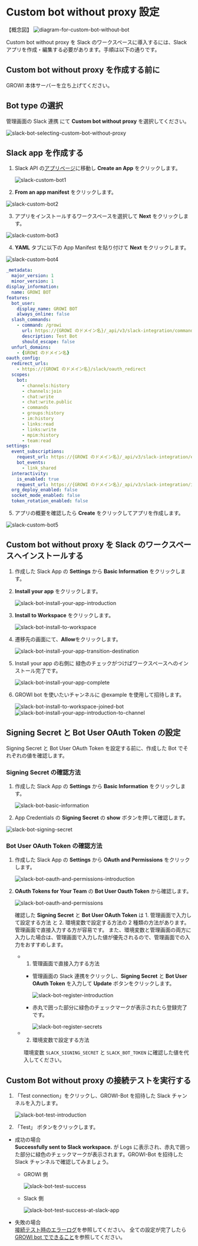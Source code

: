 # Custom bot without proxy 設定

【概念図】
<img :src="$withBase('/assets/images/slack-bot-outline-custom-without-proxy.png')" alt="diagram-for-custom-bot-without-bot">

Custom bot without proxy を Slack のワークスペースに導入するには、Slack アプリを作成・編集する必要があります。手順は以下の通りです。

## Custom bot without proxy を作成する前に

GROWI 本体サーバーを立ち上げてください。

## Bot type の選択

管理画面の Slack 連携 にて **Custom bot without proxy** を選択してください。

<img :src="$withBase('/assets/images/slack-bot-selecting-custom-bot-without-proxy.png')" alt="slack-bot-selecting-custom-bot-without-proxy">


## Slack app を作成する

1. Slack API の[アプリページ](https://api.slack.com/apps)に移動し **Create an App** をクリックします。

   <img :src="$withBase('/assets/images/slack-custom-bot1.png')" alt="slack-custom-bot1">

2. **From an app manifest** をクリックします。

  <img  :src="$withBase('/assets/images/slack-custom-bot2.png')" alt="slack-custom-bot2">

3. アプリをインストールするワークスペースを選択して **Next** をクリックします。

  <img  :src="$withBase('/assets/images/slack-custom-bot3.png')" alt="slack-custom-bot3">

4. **YAML** タブに以下の App Manifest を貼り付けて **Next** をクリックします。

  <img  :src="$withBase('/assets/images/slack-custom-bot4.png')" alt="slack-custom-bot4">

  ```yaml
  _metadata:
    major_version: 1
    minor_version: 1
  display_information:
    name: GROWI BOT
  features:
    bot_user:
      display_name: GROWI BOT
      always_online: false
    slash_commands:
      - command: /growi
        url: https://{GROWI のドメイン名}/_api/v3/slack-integration/commands
        description: Test Bot
        should_escape: false
    unfurl_domains:
      - {GROWI のドメイン名}
  oauth_config:
    redirect_urls:
      - https://{GROWI のドメイン名}/slack/oauth_redirect
    scopes:
      bot:
        - channels:history
        - channels:join
        - chat:write
        - chat:write.public
        - commands
        - groups:history
        - im:history
        - links:read
        - links:write
        - mpim:history
        - team:read
  settings:
    event_subscriptions:
      request_url: https://{GROWI のドメイン名}/_api/v3/slack-integration/events
      bot_events:
        - link_shared
    interactivity:
      is_enabled: true
      request_url: https://{GROWI のドメイン名}/_api/v3/slack-integration/interactions
    org_deploy_enabled: false
    socket_mode_enabled: false
    token_rotation_enabled: false
  ```

5. アプリの概要を確認したら **Create** をクリックしてアプリを作成します。

  <img  :src="$withBase('/assets/images/slack-custom-bot5.png')" alt="slack-custom-bot5">

## Custom bot without proxy を Slack のワークスペースへインストールする

1. 作成した Slack App の **Settings** から **Basic Information** をクリックします。
1. **Install your app** をクリックします。

    <img  :src="$withBase('/assets/images/slack-bot-install-your-app-introduction.png')" alt="slack-bot-install-your-app-introduction">
1. **Install to Workspace** をクリックします。

    <img  :src="$withBase('/assets/images/slack-bot-install-to-workspace.png')" alt="slack-bot-install-to-workspace">
1. 遷移先の画面にて、**Allow**をクリックします。

    <img  :src="$withBase('/assets/images/slack-bot-install-your-app-transition-destination.png')" alt="slack-bot-install-your-app-transition-destination">
1. Install your app の右側に 緑色のチェックがつけばワークスペースへのインストール完了です。

    <img  :src="$withBase('/assets/images/slack-bot-install-your-app-complete.png')" alt="slack-bot-install-your-app-complete">
1. GROWI bot を使いたいチャンネルに @example を使用して招待します。

    <img  :src="$withBase('/assets/images/slack-bot-install-to-workspace-joined-bot.png')" alt="slack-bot-install-to-workspace-joined-bot">
    <img :src="$withBase('/assets/images/slack-bot-install-your-app-introduction-to-channel.png')" alt="slack-bot-install-your-app-introduction-to-channel">

## Signing Secret と Bot User OAuth Token の設定

Signing Secret と Bot User OAuth Token を設定する前に、作成した Bot でそれぞれの値を確認します。

### Signing Secret の確認方法

1. 作成した Slack App の **Settings** から **Basic Information** をクリックします。

    <img  :src="$withBase('/assets/images/slack-bot-basic-information.png')" alt="slack-bot-basic-information">
1. App Credentials の **Signing Secret** の **show** ボタンを押して確認します。

  <img  :src="$withBase('/assets/images/slack-bot-signing-secret.png')" alt="slack-bot-signing-secret">

### Bot User OAuth Token の確認方法

1. 作成した Slack App の **Settings** から **OAuth and Permissions** をクリックします。

    <img  :src="$withBase('/assets/images/slack-bot-oauth-and-permissions-introduction.png')" alt="slack-bot-oauth-and-permissions-introduction">
1. **OAuth Tokens for Your Team** の **Bot User Oauth Token** から確認します。

    <img  :src="$withBase('/assets/images/slack-bot-oauth-and-permissions.png')" alt="slack-bot-oauth-and-permissions">

    確認した **Signing Secret** と **Bot User OAuth Token** は 1. 管理画面で入力して設定する方法 と 2. 環境変数で設定する方法の 2 種類の方法があります。管理画面で直接入力する方が容易です。
    また、環境変数と管理画面の両方に入力した場合は、管理画面で入力した値が優先されるので、管理画面での入力をおすすめします。
    - 1. 管理画面で直接入力する方法

      - 管理画面の Slack 連携をクリックし、**Signing Secret** と **Bot User OAuth Token** を入力して **Update** ボタンをクリックします。

          <img :src="$withBase('/assets/images/slack-bot-register-introduction.png')" alt="slack-bot-register-introduction">
      - 赤丸で囲った部分に緑色のチェックマークが表示されたら登録完了です。

          <img :src="$withBase('/assets/images/slack-bot-register-secrets.png')" alt="slack-bot-register-secrets">
    - 2. 環境変数で設定する方法

      環境変数 `SLACK_SIGNING_SECRET` と `SLACK_BOT_TOKEN` に確認した値を代入してください。

## Custom Bot without proxy の接続テストを実行する

1. 「Test connection」をクリックし、GROWI-Bot を招待した Slack チャンネルを入力します。

    <img  :src="$withBase('/assets/images/slack-bot-test-introduction.png')" alt="slack-bot-test-introduction">
2. 「Test」 ボタンをクリックします。

- 成功の場合  
    **Successfully sent to Slack workspace.** が Logs に表示され、赤丸で囲った部分に緑色のチェックマークが表示されます。GROWI-Bot を招待した Slack チャンネルで確認してみましょう。
  - GROWI 側

      <img :src="$withBase('/assets/images/slack-bot-test-success.png')" alt="slack-bot-test-success">  
  - Slack 側
  
      <img :src="$withBase('/assets/images/slack-bot-test-success-at-slack-app.png')" alt="slack-bot-test-success-at-slack-app">  

- 失敗の場合  
    [接続テスト時のエラーログ](/ja/admin-guide/management-cookbook/slack-integration/#接続テスト時のエラーログ)を参照してください。
    全ての設定が完了したら [GROWI bot でできること](/ja/admin-guide/management-cookbook/slack-integration/#growi-bot-でできること)を参照してください。
